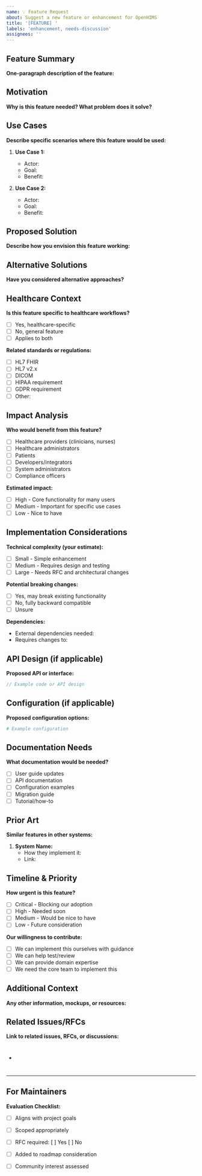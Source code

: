 ```yaml
---
name: 💡 Feature Request
about: Suggest a new feature or enhancement for OpenHIMS
title: '[FEATURE] '
labels: 'enhancement, needs-discussion'
assignees: ''
---
```


## Feature Summary

**One-paragraph description of the feature:**


## Motivation

**Why is this feature needed? What problem does it solve?**


## Use Cases

**Describe specific scenarios where this feature would be used:**

1. **Use Case 1:**
   - Actor: 
   - Goal: 
   - Benefit: 

2. **Use Case 2:**
   - Actor: 
   - Goal: 
   - Benefit: 

## Proposed Solution

**Describe how you envision this feature working:**


## Alternative Solutions

**Have you considered alternative approaches?**


## Healthcare Context

**Is this feature specific to healthcare workflows?**
- [ ] Yes, healthcare-specific
- [ ] No, general feature
- [ ] Applies to both

**Related standards or regulations:**
- [ ] HL7 FHIR
- [ ] HL7 v2.x
- [ ] DICOM
- [ ] HIPAA requirement
- [ ] GDPR requirement
- [ ] Other: 

## Impact Analysis

**Who would benefit from this feature?**
- [ ] Healthcare providers (clinicians, nurses)
- [ ] Healthcare administrators
- [ ] Patients
- [ ] Developers/integrators
- [ ] System administrators
- [ ] Compliance officers

**Estimated impact:**
- [ ] High - Core functionality for many users
- [ ] Medium - Important for specific use cases
- [ ] Low - Nice to have

## Implementation Considerations

**Technical complexity (your estimate):**
- [ ] Small - Simple enhancement
- [ ] Medium - Requires design and testing
- [ ] Large - Needs RFC and architectural changes

**Potential breaking changes:**
- [ ] Yes, may break existing functionality
- [ ] No, fully backward compatible
- [ ] Unsure

**Dependencies:**
- External dependencies needed: 
- Requires changes to: 

## API Design (if applicable)

**Proposed API or interface:**

```rust
// Example code or API design

```

## Configuration (if applicable)

**Proposed configuration options:**

```yaml
# Example configuration

```

## Documentation Needs

**What documentation would be needed?**
- [ ] User guide updates
- [ ] API documentation
- [ ] Configuration examples
- [ ] Migration guide
- [ ] Tutorial/how-to

## Prior Art

**Similar features in other systems:**

1. **System Name:** 
   - How they implement it: 
   - Link: 

## Timeline & Priority

**How urgent is this feature?**
- [ ] Critical - Blocking our adoption
- [ ] High - Needed soon
- [ ] Medium - Would be nice to have
- [ ] Low - Future consideration

**Our willingness to contribute:**
- [ ] We can implement this ourselves with guidance
- [ ] We can help test/review
- [ ] We can provide domain expertise
- [ ] We need the core team to implement this

## Additional Context

**Any other information, mockups, or resources:**


## Related Issues/RFCs

**Link to related issues, RFCs, or discussions:**
- #

---

## For Maintainers

**Evaluation Checklist:**
- [ ] Aligns with project goals
- [ ] Scoped appropriately
- [ ] RFC required: [ ] Yes [ ] No
- [ ] Added to roadmap consideration
- [ ] Community interest assessed

